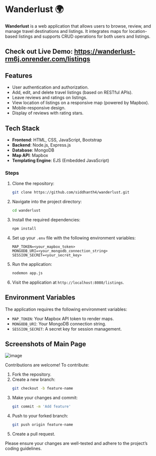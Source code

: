 # Wanderlust 🌍

**Wanderlust** is a web application that allows users to browse, review, and manage travel destinations and listings. It integrates maps for location-based listings and supports CRUD operations for both users and listings.

## Check out Live Demo: https://wanderlust-rm6j.onrender.com/listings

## Features
- User authentication and authorization.
- Add, edit, and delete travel listings (based on RESTful APIs).
- Leave reviews and ratings on listings.
- View location of listings on a responsive map (powered by Mapbox).
- Mobile-responsive design.
- Display of reviews with rating stars.

## Tech Stack
- **Frontend**: HTML, CSS, JavaScript, Bootstrap
- **Backend**: Node.js, Express.js
- **Database**: MongoDB
- **Map API**: Mapbox
- **Templating Engine**: EJS (Embedded JavaScript)

### Steps
1. Clone the repository:
   ```bash
   git clone https://github.com/siddhanth4/wanderlust.git
   ```
2. Navigate into the project directory:
   ```bash
   cd wanderlust
   ```
3. Install the required dependencies:
   ```bash
   npm install
   ```
4. Set up your `.env` file with the following environment variables:
   ```plaintext
   MAP_TOKEN=<your_mapbox_token>
   MONGODB_URI=<your_mongodb_connection_string>
   SESSION_SECRET=<your_secret_key>
   ```
5. Run the application:
   ```bash
   nodemon app.js
   ```

6. Visit the application at `http://localhost:8080/listings`.


## Environment Variables
The application requires the following environment variables:
- `MAP_TOKEN`: Your Mapbox API token to render maps.
- `MONGODB_URI`: Your MongoDB connection string.
- `SESSION_SECRET`: A secret key for session management.

## Screenshots of Main Page
![image](https://github.com/user-attachments/assets/db3086cb-4abd-4c96-929e-98b29b72acf2) 


Contributions are welcome! To contribute:
1. Fork the repository.
2. Create a new branch:
   ```bash
   git checkout -b feature-name
   ```
3. Make your changes and commit:
   ```bash
   git commit -m 'Add feature'
   ```
4. Push to your forked branch:
   ```bash
   git push origin feature-name
   ```
5. Create a pull request.

Please ensure your changes are well-tested and adhere to the project’s coding guidelines.
